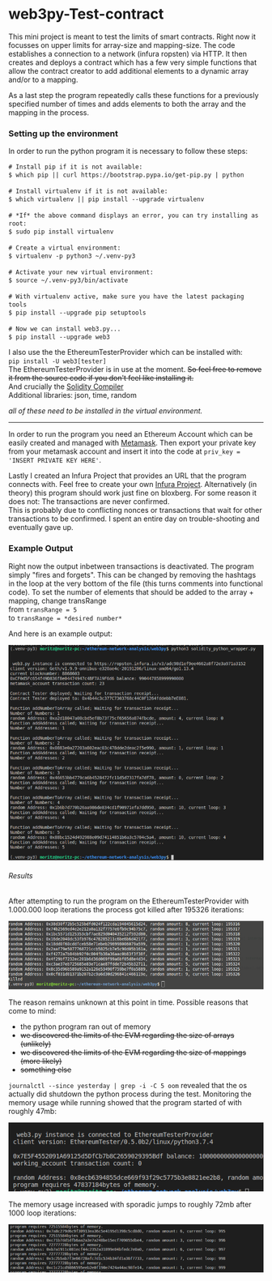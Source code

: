 # web3py-Test-contract

This mini project is meant to test the limits of smart contracts. Right now
it focusses on upper limits for array-size and mapping-size. The code establishes
a connection to a network (infura ropsten) via HTTP. It then creates and
deploys a contract which has a few very simple functions that allow the contract
creator to add additional elements to a dynamic array and/or to a mapping.

As a last step the program repeatedly calls these functions for a previously
specified number of times and adds elements to both the array and the mapping
in the process.

### Setting up the environment

In order to run the python program it is necessary to follow these steps:

```terminal
# Install pip if it is not available:
$ which pip || curl https://bootstrap.pypa.io/get-pip.py | python

# Install virtualenv if it is not available:
$ which virtualenv || pip install --upgrade virtualenv

# *If* the above command displays an error, you can try installing as root:
$ sudo pip install virtualenv

# Create a virtual environment:
$ virtualenv -p python3 ~/.venv-py3

# Activate your new virtual environment:
$ source ~/.venv-py3/bin/activate

# With virtualenv active, make sure you have the latest packaging tools
$ pip install --upgrade pip setuptools

# Now we can install web3.py...
$ pip install --upgrade web3
```

I also use the the EthereumTesterProvider which can be installed with:  
`pip install -U web3[tester]`  
The EthereumTesterProvider is in use at the moment. ~~So feel free to remove
it from the source code if you don't feel like installing it.~~   
And crucially the [Solidity Compiler](https://solidity.readthedocs.io/en/latest/installing-solidity.html#binary-packages)  
Additional libraries: json, time, random

*all of these need to be installed in the virtual environment.*  

--------------
In order to run the program you need an Ethereum Account which can be easily
created and managed with [Metamask](https://metamask.io/).
Then export your private key from your metamask account and insert it into the
code at `priv_key = 'INSERT PRIVATE KEY HERE'`.   

Lastly I created an Infura Project that provides an URL that the program connects with.
Feel free to create your own [Infura Project](https://infura.io).
Alternatively (in theory) this program should work just fine on bloxberg. For some
reason it does not: The transactions are never confirmed.  
This is probably due to conflicting nonces or transactions that wait for other
transactions to be confirmed. I spent an entire day on trouble-shooting and eventually
gave up.

### Example Output

Right now the output inbetween transactions is deactivated. The program simply
"fires and forgets". This can be changed by removing the hashtags in the loop at
the very bottom of the file (this turns comments into functional code).
To set the number of elements that should be added to the array + mapping, change
transRange     
from `transRange = 5`  
to
`transRange = *desired number*`

And here is an example output:  


![example output](https://github.com/internet-sicherheit/web3py-Test-contract/blob/master/output_smartcontract_test.png "example output")

###### Results
After attempting to run the program on the EthereumTesterProvider with 1.000.000
loop iterations the process got killed after 195326 iterations:

![killed process](https://github.com/internet-sicherheit/web3py-Test-contract/blob/master/killed.png "killed process")

The reason remains unknown at this point in time.
Possible reasons that come to mind:
- the python program ran out of memory
- ~~we discovered the limits of the EVM regarding the size of arrays (unlikely)~~
- ~~we discovered the limits of the EVM regarding the size of mappings (more likely)~~
- ~~something else~~

`journalctl --since yesterday | grep -i -C 5 oom` revealed that the os actually
did shutdown the python process during the test.
Monitoring the memory usage while running showed that the program started of with
roughly 47mb:

![memory initial](https://github.com/internet-sicherheit/web3py-Test-contract/blob/master/memory_1.png "memory initial")

The memory usage increased with sporadic jumps to roughly 72mb after 1000 loop iterations:

![memory later](https://github.com/internet-sicherheit/web3py-Test-contract/blob/master/memory_1000.png "memory later")
